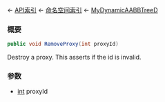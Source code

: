 ← [API索引](Api-Index) ← [命名空间索引](Namespace-Index) ← [MyDynamicAABBTreeD](VRageMath.MyDynamicAABBTreeD)

### 概要

```csharp
public void RemoveProxy(int proxyId)
```

Destroy a proxy. This asserts if the id is invalid.

### 参数

* [int](https://docs.microsoft.com/en-us/dotnet/api/System.Int32?view=netframework-4.6) proxyId

